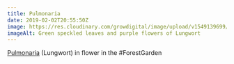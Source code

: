 ```yaml
---
title: Pulmonaria
date: 2019-02-02T20:55:50Z
image: https://res.cloudinary.com/growdigital/image/upload/v1549139699/pulmonaria-8311EFD6.jpg
imageAlt: Green speckled leaves and purple flowers of Lungwort 
---
```


[Pulmonaria](https://pfaf.org/user/plant.aspx?latinname=Pulmonaria+officinalis) (Lungwort) in flower in the #ForestGarden

